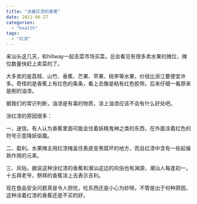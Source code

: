 ```yaml
---
title: "涂着红漆的香蕉"
date: 2011-06-27
categories: 
  - "health"
tags: 
  - "红漆"
---
```


来汕头这几天，和hillway一起去菜市场买菜，总会看见有很多卖水果的摊位，摊位数量快赶上卖菜的了。

大多卖的是荔枝、山竹、香蕉、芒果、苹果、桃李等水果，价钱比浙江要便宜许多。奇怪的是香蕉上有红色的条条，看上去像是粘有红色胶带。后来仔细一看原来是刷的油漆。

据我们的常识判断，油漆是有毒的物质，涂上油漆应该不会有什么好处吧。

涂红漆的原因很多：

一、迷信。有人认为香蕉里面可能会住着妖精鬼神之类的东西，在外面涂着红色的符号示意降妖驱魔。

二、盈利。水果摊主用红漆掩盖住表皮变黑腐坏的地方，而且红漆中含有一些起催熟作用的元素。

三、风俗。据说这种涂红漆的香蕉和潮汕这边的风俗也有渊源，潮汕人每逢初一，十五拜老爷，祭拜的香蕉涂上去表示吉利。

现在食品安全问题真是令人担忧，吃东西还是小心为妙呀。不管是出于何种原因，这种涂着红漆的香蕉还是不买的好。
